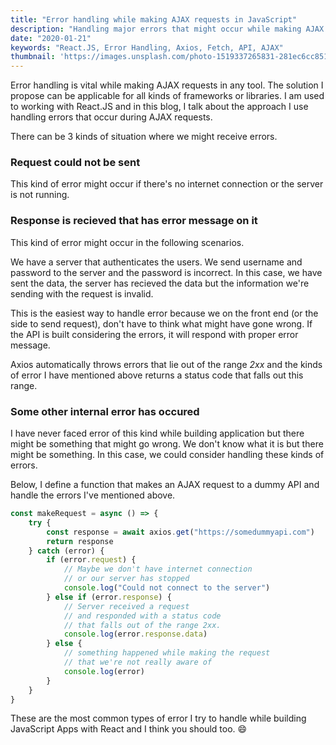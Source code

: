 ```yaml
---
title: "Error handling while making AJAX requests in JavaScript"
description: "Handling major errors that might occur while making AJAX requests via axios or similar technology"
date: "2020-01-21"
keywords: "React.JS, Error Handling, Axios, Fetch, API, AJAX"
thumbnail: 'https://images.unsplash.com/photo-1519337265831-281ec6cc8514?ixid=MnwxMjA3fDB8MHxwaG90by1wYWdlfHx8fGVufDB8fHx8&ixlib=rb-1.2.1&auto=format&fit=crop&w=750&q=80'
---
```


Error handling is vital while making AJAX requests in any tool. The solution I propose can be applicable for all kinds of frameworks or libraries. I am used to working with React.JS and in this blog, I talk about the approach I use handling errors that occur during AJAX requests.

There can be 3 kinds of situation where we might receive errors.

### Request could not be sent

This kind of error might occur if there's no internet connection or the server is not running.

### Response is recieved that has error message on it

This kind of error might occur in the following scenarios.

We have a server that authenticates the users. We send username and password to the server and the password is incorrect. In this case, we have sent the data, the server has recieved the data but the information we're sending with the request is invalid.

This is the easiest way to handle error because we on the front end (or the side to send request), don't have to think what might have gone wrong. If the API is built considering the errors, it will respond with proper error message.

Axios automatically throws errors that lie out of the range _2xx_ and the kinds of error I have mentioned above returns a status code that falls out this range.

### Some other internal error has occured

I have never faced error of this kind while building application but there might be something that might go wrong. We don't know what it is but there might be something. In this case, we could consider handling these kinds of errors.

Below, I define a function that makes an AJAX request to a dummy API and handle the errors I've mentioned above.

```js
const makeRequest = async () => {
	try {
		const response = await axios.get("https://somedummyapi.com")
		return response
	} catch (error) {
		if (error.request) {
			// Maybe we don't have internet connection
			// or our server has stopped
			console.log("Could not connect to the server")
		} else if (error.response) {
			// Server received a request
			// and responded with a status code
			// that falls out of the range 2xx.
			console.log(error.response.data)
		} else {
			// something happened while making the request
			// that we're not really aware of
			console.log(error)
		}
	}
}
```

These are the most common types of error I try to handle while building JavaScript Apps with React and I think you should too. 😄
